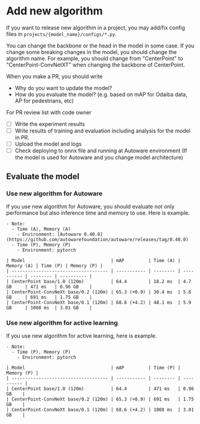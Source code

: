 # Add new algorithm

If you want to release new algorithm in a project, you may add/fix config files in `projects/{model_name}/configs/*.py`.

You can change the backbone or the head in the model in some case.
If you change some breaking changes in the model, you should change the algorithm name.
For example, you should change from "CenterPoint" to "CenterPoint-ConvNetXT" when changing the backbone of CenterPoint.

When you make a PR, you should write

- Why do you want to update the model?
- How do you evaluate the model? (e.g. based on mAP for Odaiba data, AP for pedestrians, etc)

For PR review list with code owner

- [ ] Write the experiment results
- [ ] Write results of training and evaluation including analysis for the model in PR.
- [ ] Upload the model and logs
- [ ] Check deploying to onnx file and running at Autoware environment (If the model is used for Autoware and you change model architecture)

## Evaluate the model
### Use new algorithm for Autoware

If you use new algorithm for Autoware, you should evaluate not only performance but also inference time and memory to use.
Here is example.

```
- Note:
  - Time (A), Memory (A)
    - Environment: [Autoware 0.40.0](https://github.com/autowarefoundation/autoware/releases/tag/0.40.0)
  - Time (P), Memory (P)
    - Environment: pytorch

| Model                                | mAP         | Time (A) | Memory (A) | Time (P) | Memory (P) |
| ------------------------------------ | ----------- | -------- | ---------- | -------- | ---------- |
| CenterPoint base/1.0 (120m)          | 64.4        | 18.2 ms  | 4.7 GB     | 471 ms   | 0.96 GB    |
| CenterPoint-ConvNeXt base/0.2 (120m) | 65.3 (+0.9) | 30.4 ms  | 5.6 GB     | 691 ms   | 1.75 GB    |
| CenterPoint-ConvNeXt base/0.1 (120m) | 68.6 (+4.2) | 48.1 ms  | 5.9 GB     | 1008 ms  | 3.01 GB    |
```

### Use new algorithm for active learning

If you use new algorithm for active learning, here is example.

```
- Note:
  - Time (P), Memory (P)
    - Environment: pytorch

| Model                                | mAP         | Time (P) | Memory (P) |
| ------------------------------------ | ----------- | -------- | ---------- |
| CenterPoint base/1.0 (120m)          | 64.4        | 471 ms   | 0.96 GB    |
| CenterPoint-ConvNeXt base/0.2 (120m) | 65.3 (+0.9) | 691 ms   | 1.75 GB    |
| CenterPoint-ConvNeXt base/0.1 (120m) | 68.6 (+4.2) | 1008 ms  | 3.01 GB    |
```
